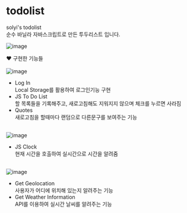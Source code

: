 # todolist
 solyi's todolist </br>
 순수 바닐라 자바스크립트로 만든 투두리스트 입니다.
 
 
![image](https://user-images.githubusercontent.com/89246392/144336697-a67b552c-a2a1-4021-b677-7438dc0970b5.png)


♥ 구현한 기능들</br></br>
![image](https://user-images.githubusercontent.com/89246392/144337753-0f7e3cae-8404-4657-9337-b155f5b435e3.png)</br>
- Log In </br>
 Local Storage를 활용하여 로그인기능 구현
- JS To Do List</br>
  할 목록들을 기록해주고, 새로고침해도 지워지지 않으며 체크를 누르면 사라짐
- Quotes</br>
새로고침을 할때마다 랜덤으로 다른문구를 보여주는 기능</br></br>

![image](https://user-images.githubusercontent.com/89246392/144337796-664e5172-afdf-41b7-a06a-520b6641bc6a.png)</br>
- JS Clock</br>
  현재 시간을 호출하여 실시간으로 시간을 알려줌</br></br>


![image](https://user-images.githubusercontent.com/89246392/144337872-9aa268cc-02d9-4d8e-875f-74213d353469.png)</br>
- Get Geolocation</br>
  사용자가 어디에 위치해 있는지 알려주는 기능
- Get Weather Information</br>
  API를 이용하여 실시간 날씨를 알려주는 기능


